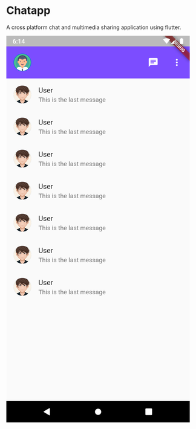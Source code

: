 # Chatapp

A cross platform chat and multimedia sharing application using flutter.

<img src="https://github.com/YogeshUpdhyay/chatapp/blob/main/img/allchats.png"></img>
